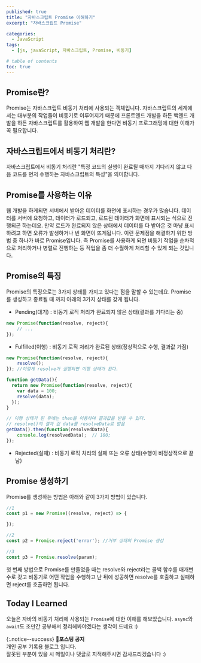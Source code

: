 ```yaml
---
published: true
title: "자바스크립트 Promise 이해하기"
excerpt: "자바스크립트 Promise"

categories:
  - JavaScript
tags:
  - [js, javaScript, 자바스크립트, Promise, 비동기]

# table of contents
toc: true
---
```


## Promise란?

Promise는 자바스크립트 비동기 처리에 사용되는 객체입니다. 자바스크립트의 세계에서는 대부분의 작업들이 비동기로 이루어지기 때문에 프론트엔드 개발을 하든 백엔드 개발을 하든 자바스크립트를 활용하여 웹 개발을 한다면 비동기 프로그래밍에 대한 이해가 꼭 필요합니다. 

## 자바스크립트에서 비동기 처리란?

자바스크립트에서 비동기 처리란 "특정 코드의 실행이 완료될 때까지 기다리지 않고 다음 코드를 먼저 수행하는 자바스크립트의 특성"을 의미합니다.

## Promise를 사용하는 이유

웹 개발을 하게되면 서버에서 받아온 데이터를 화면에 표시하는 경우가 많습니다. 데이터를 서버에 요청하고, 데이터가 로드되고, 로드된 데이터가 화면에 표시되는 식으로 진행되곤 하는데요. 만약 로드가 완료되지 않은 상태에서 데이터를 다 받아온 것 마냥 표시하려고 하면 오류가 발생하거나 빈 화면이 뜨게됩니다. 이런 문제점을 해결하기 위한 방법 중 하나가 바로 Promise입니다. 즉 Promise를 사용하게 되면 비동기 작업을 순차적으로 처리하거나 병렬로 진행하는 등 작업을 좀 더 수월하게 처리할 수 있게 되는 것입니다.

## Promise의 특징

Promise의 특징으로는 3가지 상태를 가지고 있다는 점을 말할 수 있는데요. Promise를 생성하고 종료될 때 까지 아래의 3가지 상태를 갖게 됩니다.
- Pending(대기) : 비동기 로직 처리가 완료되지 않은 상태(결과를 기다리는 중)
```js
new Promise(function(resolve, reject){
	// ...
});
```
- Fulfilled(이행) : 비동기 로직 처리가 완료된 상태(정상적으로 수행, 결과값 가짐)
```js
new Promise(function(resolve, reject){
	resolve();
}); //이렇게 resolve가 실행되면 이행 상태가 된다.

function getData(){
  return new Promise(function(resolve, reject){
    var data = 100;
    resolve(data);
  });
}

// 이행 상태가 된 후에는 then을 이용하여 결과값을 받을 수 있다.
// resolve()의 결과 값 data를 resolveData로 받음
getData().then(function(resolvedData){
	console.log(resolvedData);	// 100;
});

```
- Rejected(실패) : 비동기 로직 처리의 실패 또는 오류 상태(수행이 비정상적으로 끝남)

## Promise 생성하기

Promise를 생성하는 방법은 아래와 같이 3가지 방법이 있습니다.


```js
//1
const p1 = new Promise((resolve, reject) => {

});

//2
const p2 = Promise.reject('error'); //거부 상태의 Promise 생성

//3
const p3 = Promise.resolve(param);

```

첫 번째 방법으로 Promise를 만들었을 때는 resolve와 reject라는 콜백 함수를 매개변수로 갖고 비동기로 어떤 작업을 수행하고 난 뒤에 성공하면 resolve를 호출하고 실패하면 reject를 호출하면 됩니다.



## Today I Learned

오늘은 자바의 비동기 처리에 사용되는 ```Promise```에 대한 이해를 해보았습니다. ```async```와 ```await```도 조만간 공부해서 정리헤봐야겠다는 생각이 드네요 :)


{:.notice--success}
🔔**포스팅 공지**  
개인 공부 기록용 블로그 입니다.  
잘못된 부분이 있을 시 메일이나 댓글로 지적해주시면 감사드리겠습니다 :)
